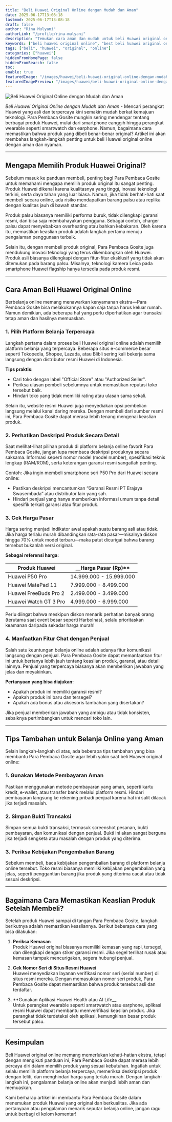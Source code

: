 ```yaml
---
title: "Beli Huawei Original Online dengan Mudah dan Aman"
date: 2025-06-17T13:08:18
lastmod: 2025-06-17T13:08:18
draft: false
author: "Rina Mulyani"
authorLink: "/profile/rina-mulyani"
description: "Temukan cara aman dan mudah untuk beli Huawei original online. Dapatkan produk asli dengan harga terbaik! Klik sekarang untuk penawaran eksklusif."
keywords: ["beli huawei original online", "best beli huawei original online", "beli huawei original online guide"]
tags: ["beli", "huawei", "original", "online"]
categories: ["huawei"]
hiddenFromHomePage: false
hiddenFromSearch: false
toc:
enable: true
featuredImage: "/images/huawei/beli-huawei-original-online-dengan-mudah-dan-aman.jpg"
featuredImagePreview: "/images/huawei/beli-huawei-original-online-dengan-mudah-dan-aman.jpg"
---
```


![Beli Huawei Original Online dengan Mudah dan Aman](/images/huawei/beli-huawei-original-online-dengan-mudah-dan-aman.jpg)


*Beli Huawei Original Online dengan Mudah dan Aman* - Mencari perangkat Huawei yang asli dan terpercaya kini semakin mudah berkat kemajuan teknologi. Para Pembaca Gosite mungkin sering mendengar tentang berbagai produk Huawei, mulai dari smartphone canggih hingga perangkat wearable seperti smartwatch dan earphone. Namun, bagaimana cara memastikan bahwa produk yang dibeli benar-benar original? Artikel ini akan membahas langkah-langkah penting untuk beli Huawei original online dengan aman dan nyaman.

---

## Mengapa Memilih Produk Huawei Original?

Sebelum masuk ke panduan membeli, penting bagi Para Pembaca Gosite untuk memahami mengapa memilih produk original itu sangat penting. Produk Huawei dikenal karena kualitasnya yang tinggi, inovasi teknologi terkini, serta daya tahan yang luar biasa. Namun, jika tidak berhati-hati saat membeli secara online, ada risiko mendapatkan barang palsu atau replika dengan kualitas jauh di bawah standar.

Produk palsu biasanya memiliki performa buruk, tidak dilengkapi garansi resmi, dan bisa saja membahayakan pengguna. Sebagai contoh, charger palsu dapat menyebabkan overheating atau bahkan kebakaran. Oleh karena itu, memastikan keaslian produk adalah langkah pertama menuju pengalaman penggunaan terbaik.

Selain itu, dengan membeli produk original, Para Pembaca Gosite juga mendukung inovasi teknologi yang terus dikembangkan oleh Huawei. Produk asli biasanya dilengkapi dengan fitur-fitur eksklusif yang tidak akan ditemukan pada barang palsu. Misalnya, teknologi kamera Leica pada smartphone Huawei flagship hanya tersedia pada produk resmi.

---

## Cara Aman Beli Huawei Original Online  

Berbelanja online memang menawarkan kenyamanan ekstra—Para Pembaca Gosite bisa melakukannya kapan saja tanpa harus keluar rumah. Namun demikian, ada beberapa hal yang perlu diperhatikan agar transaksi tetap aman dan hasilnya memuaskan.

### 1. Pilih Platform Belanja Terpercaya  
Langkah pertama dalam proses beli Huawei original online adalah memilih platform belanja yang terpercaya. Beberapa situs e-commerce besar seperti Tokopedia, Shopee, Lazada, atau Blibli sering kali bekerja sama langsung dengan distributor resmi Huawei di Indonesia.

**Tips praktis:**  
- Cari toko dengan label "Official Store" atau "Authorized Seller".  
- Periksa ulasan pembeli sebelumnya untuk memastikan reputasi toko tersebut baik.  
- Hindari toko yang tidak memiliki rating atau ulasan sama sekali.

Selain itu, website resmi Huawei juga menyediakan opsi pembelian langsung melalui kanal daring mereka. Dengan membeli dari sumber resmi ini, Para Pembaca Gosite dapat merasa lebih tenang mengenai keaslian produk.

### 2. Perhatikan Deskripsi Produk Secara Detail  
Saat melihat-lihat pilihan produk di platform belanja online favorit Para Pembaca Gosite, jangan lupa membaca deskripsi produknya secara saksama. Informasi seperti nomor model (model number), spesifikasi teknis lengkap (RAM/ROM), serta keterangan garansi resmi sangatlah penting.

Contoh: Jika ingin membeli smartphone seri P50 Pro dari Huawei secara online:
- Pastikan deskripsi mencantumkan “Garansi Resmi PT Erajaya Swasembada” atau distributor lain yang sah.
- Hindari penjual yang hanya memberikan informasi umum tanpa detail spesifik terkait garansi atau fitur produk.

### 3. Cek Harga Pasar  
Harga sering menjadi indikator awal apakah suatu barang asli atau tidak. Jika harga terlalu murah dibandingkan rata-rata pasar—misalnya diskon hingga 70% untuk model terbaru—maka patut dicurigai bahwa barang tersebut bukanlah versi original.

**Sebagai referensi harga:**  

| **Produk Huawei**          | __Harga Pasar (Rp)**       |  
|-----------------------------|----------------------------|  
| Huawei P50 Pro              | 14.999.000 - 15.999.000   |  
| Huawei MatePad 11           | 7.999.000 - 8.499.000     |  
| Huawei FreeBuds Pro 2       | 2.499.000 - 3.499.000     |  
| Huawei Watch GT 3 Pro       | 4.999.000 - 6.999.000     |  

Perlu diingat bahwa meskipun diskon menarik perhatian banyak orang (terutama saat event besar seperti Harbolnas), selalu prioritaskan keamanan daripada sekadar harga murah!

### 4. Manfaatkan Fitur Chat dengan Penjual  
Salah satu keuntungan belanja online adalah adanya fitur komunikasi langsung dengan penjual. Para Pembaca Gosite dapat memanfaatkan fitur ini untuk bertanya lebih jauh tentang keaslian produk, garansi, atau detail lainnya. Penjual yang terpercaya biasanya akan memberikan jawaban yang jelas dan meyakinkan.

**Pertanyaan yang bisa diajukan:**  
- Apakah produk ini memiliki garansi resmi?  
- Apakah produk ini baru dan tersegel?  
- Apakah ada bonus atau aksesoris tambahan yang disertakan?  

Jika penjual memberikan jawaban yang ambigu atau tidak konsisten, sebaiknya pertimbangkan untuk mencari toko lain.

---

## Tips Tambahan untuk Belanja Online yang Aman  

Selain langkah-langkah di atas, ada beberapa tips tambahan yang bisa membantu Para Pembaca Gosite agar lebih yakin saat beli Huawei original online:

### 1. Gunakan Metode Pembayaran Aman  
Pastikan menggunakan metode pembayaran yang aman, seperti kartu kredit, e-wallet, atau transfer bank melalui platform resmi. Hindari pembayaran langsung ke rekening pribadi penjual karena hal ini sulit dilacak jika terjadi masalah.

### 2. Simpan Bukti Transaksi  
Simpan semua bukti transaksi, termasuk screenshot pesanan, bukti pembayaran, dan komunikasi dengan penjual. Bukti ini akan sangat berguna jika terjadi sengketa atau masalah dengan produk yang diterima.

### 3. Periksa Kebijakan Pengembalian Barang  
Sebelum membeli, baca kebijakan pengembalian barang di platform belanja online tersebut. Toko resmi biasanya memiliki kebijakan pengembalian yang jelas, seperti penggantian barang jika produk yang diterima cacat atau tidak sesuai deskripsi.

---

## Bagaimana Cara Memastikan Keaslian Produk Setelah Membeli?

Setelah produk Huawei sampai di tangan Para Pembaca Gosite, langkah berikutnya adalah memastikan keasliannya. Berikut beberapa cara yang bisa dilakukan:

1. **Periksa Kemasan**  
   Produk Huawei original biasanya memiliki kemasan yang rapi, tersegel, dan dilengkapi dengan stiker garansi resmi. Jika segel terlihat rusak atau kemasan tampak mencurigakan, segera hubungi penjual.

2. **Cek Nomor Seri di Situs Resmi Huawei**  
   Huawei menyediakan layanan verifikasi nomor seri (serial number) di situs resmi mereka. Dengan memasukkan nomor seri produk, Para Pembaca Gosite dapat memastikan bahwa produk tersebut asli dan terdaftar.

3. **Gunakan Aplikasi Huawei Health atau AI Life__  
   Untuk perangkat wearable seperti smartwatch atau earphone, aplikasi resmi Huawei dapat membantu memverifikasi keaslian produk. Jika perangkat tidak terdeteksi oleh aplikasi, kemungkinan besar produk tersebut palsu.

---

## Kesimpulan  

Beli Huawei original online memang memerlukan kehati-hatian ekstra, tetapi dengan mengikuti panduan ini, Para Pembaca Gosite dapat merasa lebih percaya diri dalam memilih produk yang sesuai kebutuhan. Ingatlah untuk selalu memilih platform belanja terpercaya, memeriksa deskripsi produk dengan teliti, dan menghindari harga yang terlalu murah. Dengan langkah-langkah ini, pengalaman belanja online akan menjadi lebih aman dan memuaskan.

Kami berharap artikel ini membantu Para Pembaca Gosite dalam menemukan produk Huawei yang original dan berkualitas. Jika ada pertanyaan atau pengalaman menarik seputar belanja online, jangan ragu untuk berbagi di kolom komentar!
